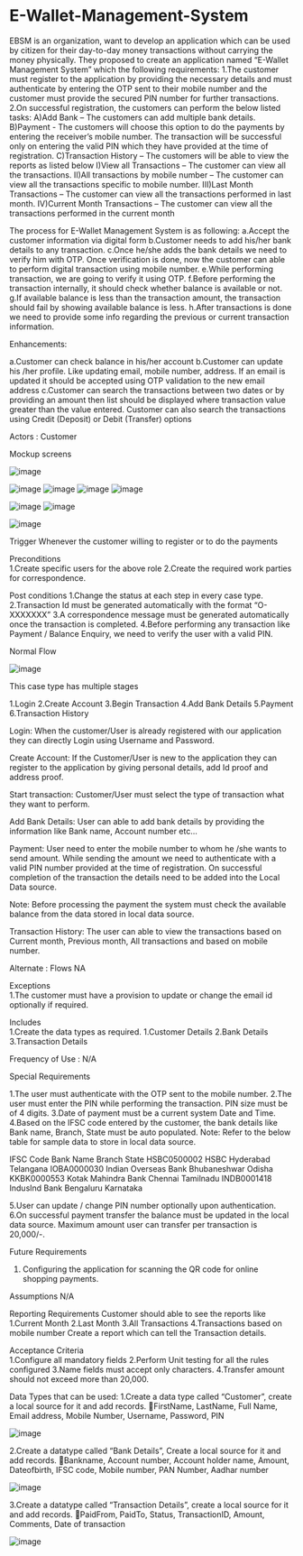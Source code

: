 # E-Wallet-Management-System
  EBSM is an organization, want to develop an application which can be used by citizen for their  day-to-day money transactions without carrying the money physically. They proposed to create  an application named “E-Wallet Management System” which the following requirements:
  1.The customer must register to the application by providing the necessary details and must authenticate by entering the OTP sent to their mobile number and the customer must provide the secured PIN number for further transactions.
2.On successful registration, the customers can perform the below listed tasks:
A)Add Bank – The customers can add multiple bank details.
B)Payment - The customers will choose this option to do the payments by entering the receiver’s mobile number. The transaction will be successful only on entering the valid PIN which they have provided at the time of registration.
C)Transaction History – The customers will be able to view the reports as listed below
I)View all Transactions – The customer can view all the transactions.
II)All transactions by mobile number – The customer can view all the transactions specific to mobile number.
III)Last Month Transactions – The customer can view all the transactions performed in last month.
IV)Current Month Transactions – The customer can view all the transactions performed in the current month

The process for E-Wallet Management System is as following:
a.Accept the customer information via digital form
b.Customer needs to add his/her bank details to any transaction.
c.Once he/she adds the bank details we need to verify him with OTP.
Once verification is done, now the customer can able to perform digital transaction using mobile number.
e.While performing transaction, we are going to verify it using OTP.
f.Before performing the transaction internally, it should check whether balance is available or not.
g.If available balance is less than the transaction amount, the transaction should fail by showing available balance is less.
h.After transactions is done we need to provide some info regarding the previous or current transaction information.

Enhancements:

a.Customer can check balance in his/her account
b.Customer can update his /her profile. Like updating email, mobile number, address. If an email is updated it should be accepted using OTP validation to the new email address
c.Customer can search the transactions between two dates or by providing an amount then list should be displayed where transaction value greater than the value entered.
Customer can also search the transactions using Credit (Deposit) or Debit (Transfer) options

Actors : Customer

Mockup screens

![image](https://github.com/user-attachments/assets/1a65cb2a-b148-40ba-abc0-7cfd02dd6ef0)

![image](https://github.com/user-attachments/assets/9cafbc7c-891d-44eb-aa5f-ea7b27d6dd98)
![image](https://github.com/user-attachments/assets/947c5895-a97c-45fa-8ca8-8dae10e7d77a)
![image](https://github.com/user-attachments/assets/4ee646ff-6816-4f9e-83e8-e1cc4a2f7d92)
![image](https://github.com/user-attachments/assets/14e1da08-43e9-402f-b6a5-614a0a9b791b)

![image](https://github.com/user-attachments/assets/6114b680-a4fd-4569-a70b-091c3981a3c8)
![image](https://github.com/user-attachments/assets/714ce78f-d26f-4c6f-89ac-c4975fdf37a0)


![image](https://github.com/user-attachments/assets/eaacee9c-8034-408f-8e30-2d55a3c74146)


Trigger
Whenever the customer willing to register or to do the payments

Preconditions	
1.Create specific users for the above role
2.Create the required work parties for correspondence.

Post conditions	
1.Change the status at each step in every case type.
2.Transaction Id must be generated automatically with the format “O- XXXXXXX”
3.A correspondence message must be generated automatically once the transaction is completed.
4.Before performing any transaction like Payment / Balance Enquiry, we need to verify the user with a valid PIN.

Normal Flow

![image](https://github.com/user-attachments/assets/40317330-538b-4e84-a93e-b841c406fcab)

This case type has multiple stages

1.Login
2.Create Account
3.Begin Transaction
4.Add Bank Details
5.Payment
6.Transaction History

Login: When the customer/User is already registered with our application they can directly Login using Username and Password.

Create Account: If the Customer/User is new to the application they can register to the application by giving personal details, add Id proof and address proof.

Start transaction: Customer/User must select the type of transaction what they want to perform.

Add Bank Details: User can able to add bank details by providing the information like Bank name, Account number etc...

Payment: User need to enter the mobile number to whom he /she wants to send amount. While sending the amount we need to authenticate with a valid PIN number provided at the time of registration. On successful completion of the transaction the details need to be added into the Local Data source.

Note: Before processing the payment the system must check the available balance from the data stored in local data source.


Transaction History: The user can able to view the transactions based on Current month, Previous month, All transactions and based on mobile number.

Alternate : Flows	NA

Exceptions	
1.The customer must have a provision to update or change the email id optionally if required.

Includes	
1.Create the data types as required.
1.Customer Details
2.Bank Details
3.Transaction Details

Frequency of Use : N/A

Special Requirements

1.The user must authenticate with the OTP sent to the mobile number.
2.The user must enter the PIN while performing the transaction. PIN size must be of 4 digits.
3.Date of payment must be a current system Date and Time.
4.Based on the IFSC code entered by the customer, the bank details like Bank name, Branch, State must be auto populated.
Note: Refer to the below table for sample data to store in local data source.

IFSC Code	Bank Name	Branch	State
HSBC0500002	HSBC	Hyderabad	Telangana
IOBA0000030	Indian Overseas Bank	Bhubaneshwar	Odisha
KKBK0000553	Kotak Mahindra Bank	Chennai	Tamilnadu
INDB0001418	IndusInd Bank	Bengaluru	Karnataka

5.User can update / change PIN number optionally upon authentication.
6.On successful payment transfer the balance must be updated in the local data source.
Maximum amount user can transfer per transaction is 20,000/-.

Future Requirements	
1.  Configuring the application for scanning the QR code for online shopping payments.

Assumptions	N/A

Reporting Requirements	Customer should able to see the reports like
1.Current Month
2.Last Month
3.All Transactions
4.Transactions based on mobile number
	Create a	report	which	can	tell	the	Transaction details.

 Acceptance Criteria	
 1.Configure all mandatory fields
2.Perform Unit testing for all the rules configured
3.Name fields must accept only characters.
4.Transfer amount should not exceed more than 20,000.

Data Types that can be used:
1.Create a data type called “Customer”, create a local source for it and add records.
FirstName, LastName, Full Name, Email address, Mobile Number, Username, Password, PIN
 
![image](https://github.com/user-attachments/assets/eadaab6a-a91f-4057-97d2-7be9dacd97d9)

2.Create a datatype called “Bank Details”, Create a local source for it and add records.
Bankname, Account number, Account holder name, Amount, Dateofbirth, IFSC code, Mobile number, PAN Number, Aadhar number

![image](https://github.com/user-attachments/assets/80e58a02-3729-48ae-bb7a-68c9f8cbcb33)

3.Create a datatype called “Transaction Details”, create a local source for it and add records.
PaidFrom, PaidTo, Status, TransactionID, Amount, Comments, Date of transaction

![image](https://github.com/user-attachments/assets/d6c1510b-b4fc-4656-9063-99bb51942776)


